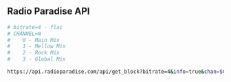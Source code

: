 Radio Paradise API
---

```sh
# bitrate=4 - flac
# CHANNEL=N
#    0 - Main Mix
#    1 - Mellow Mix
#    2 - Rock Mix
#    3 - Global Mix

https://api.radioparadise.com/api/get_block?bitrate=4&info=true&chan=$CHANNEL
```
